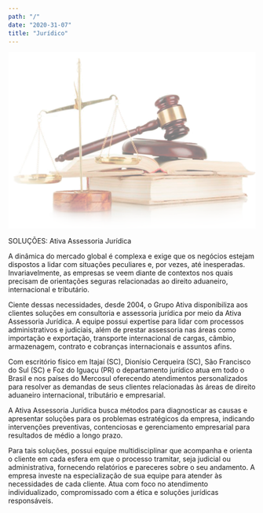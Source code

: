 ```yaml
---
path: "/"
date: "2020-31-07"
title: "Jurídico"
---
```


![](images/jur-img-1.png)

SOLUÇÕES: Ativa Assessoria Jurídica

A dinâmica do mercado global é complexa e exige que os negócios estejam dispostos a lidar com situações peculiares e, por vezes, até inesperadas. Invariavelmente, as empresas se veem diante de contextos nos quais precisam de orientações seguras relacionadas ao direito aduaneiro, internacional e tributário.

Ciente dessas necessidades, desde 2004, o Grupo Ativa disponibiliza aos clientes soluções em consultoria e assessoria jurídica por meio da Ativa Assessoria Jurídica. A equipe possui expertise para lidar com processos administrativos e judiciais, além de prestar assessoria nas áreas como importação e exportação, transporte internacional de cargas, câmbio, armazenagem, contrato e cobranças internacionais e assuntos afins.

Com escritório físico em Itajaí (SC), Dionísio Cerqueira (SC), São Francisco do Sul (SC) e Foz do Iguaçu (PR) o departamento jurídico atua em todo o Brasil e nos países do Mercosul oferecendo atendimentos personalizados para resolver as demandas de seus clientes relacionadas às áreas de direito aduaneiro internacional, tributário e empresarial.

A Ativa Assessoria Jurídica busca métodos para diagnosticar as causas e apresentar soluções para os problemas estratégicos da empresa, indicando intervenções preventivas, contenciosas e gerenciamento empresarial para resultados de médio a longo prazo.

Para tais soluções, possui equipe multidisciplinar que acompanha e orienta o cliente em cada esfera em que o processo tramitar, seja judicial ou administrativa, fornecendo relatórios e pareceres sobre o seu andamento. A empresa investe na especialização de sua equipe para atender às necessidades de cada cliente. Atua com foco no atendimento individualizado, compromissado com a ética e soluções jurídicas responsáveis.